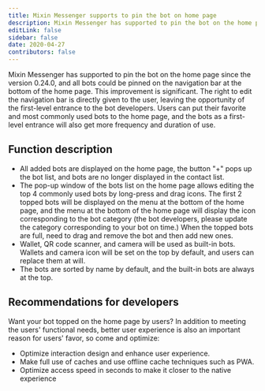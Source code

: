 ```yaml
---
title: Mixin Messenger supports to pin the bot on home page
description: Mixin Messenger has supported to pin the bot on the home page since the version 0.24.0.
editLink: false
sidebar: false
date: 2020-04-27
contributors: false
---
```


Mixin Messenger has supported to pin the bot on the home page since the version 0.24.0, and all bots could be pinned on the navigation bar at the bottom of the home page. This improvement is significant. The right to edit the navigation bar is directly given to the user, leaving the opportunity of the first-level entrance to the bot developers. Users can put their favorite and most commonly used bots to the home page, and the bots as a first-level entrance will also get more frequency and duration of use.

## Function description

- All added bots are displayed on the home page, the button "+" pops up the bot list, and bots are no longer displayed in the contact list.
- The pop-up window of the bots list on the home page allows editing the top 4 commonly used bots by long-press and drag icons. The first 2 topped bots will be displayed on the menu at the bottom of the home page, and the menu at the bottom of the home page will display the icon corresponding to the bot category (the bot developers, please update the category corresponding to your bot on time.) When the topped bots are full, need to drag and remove the bot and then add new ones.
- Wallet, QR code scanner, and camera will be used as built-in bots. Wallets and camera icon will be set on the top by default, and users can replace them at will.
- The bots are sorted by name by default, and the built-in bots are always at the top.

## Recommendations for developers

Want your bot topped on the home page by users? In addition to meeting the users' functional needs, better user experience is also an important reason for users' favor, so come and optimize:

- Optimize interaction design and enhance user experience.
- Make full use of caches and use offline cache techniques such as PWA.
- Optimize access speed in seconds to make it closer to the native experience